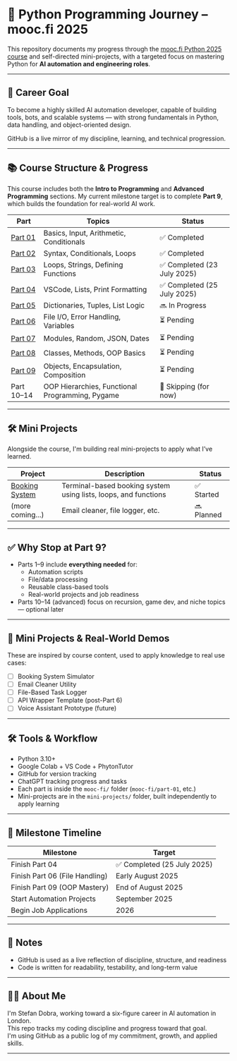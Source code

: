 # 🧠 Python Programming Journey – mooc.fi 2025

This repository documents my progress through the [mooc.fi Python 2025 course](https://programming-22.mooc.fi/) and self-directed mini-projects, with a targeted focus on mastering Python for **AI automation and engineering roles**.

---

## 🎯 Career Goal

To become a highly skilled AI automation developer, capable of building tools, bots, and scalable systems — with strong fundamentals in Python, data handling, and object-oriented design.

GitHub is a live mirror of my discipline, learning, and technical progression.

---

## 📚 Course Structure & Progress

This course includes both the **Intro to Programming** and **Advanced Programming** sections. My current milestone target is to complete **Part 9**, which builds the foundation for real-world AI work.

| Part | Topics | Status |
|------|--------|--------|
| [Part 01](./mooc-fi//part-01) | Basics, Input, Arithmetic, Conditionals | ✅ Completed |
| [Part 02](./mooc-fi//part-02) | Syntax, Conditionals, Loops | ✅ Completed |
| [Part 03](./mooc-fi//part-03) | Loops, Strings, Defining Functions | ✅ Completed (23 July 2025) |
| [Part 04](./mooc-fi//part-04) | VSCode, Lists, Print Formatting | ✅ Completed (25 July 2025) |
| [Part 05](./mooc-fi//part-05) | Dictionaries, Tuples, List Logic | 🔜 In Progress |
| [Part 06](./mooc-fi//part-06) | File I/O, Error Handling, Variables | ⏳ Pending |
| [Part 07](./mooc-fi//part-07) | Modules, Random, JSON, Dates | ⏳ Pending |
| [Part 08](./mooc-fi//part-08) | Classes, Methods, OOP Basics | ⏳ Pending |
| [Part 09](./mooc-fi//part-09) | Objects, Encapsulation, Composition | ⏳ Pending |
| Part 10–14 | OOP Hierarchies, Functional Programming, Pygame | 🚫 Skipping (for now) |

---

## 🛠️ Mini Projects

Alongside the course, I'm building real mini-projects to apply what I’ve learned.

| Project | Description | Status |
|---------|-------------|--------|
| [Booking System](./mini-projects/booking-system) | Terminal-based booking system using lists, loops, and functions | ✅ Started |
| (more coming...) | Email cleaner, file logger, etc. | 🔜 Planned |

---

## ✅ Why Stop at Part 9?

- Parts 1–9 include **everything needed** for:
  - Automation scripts
  - File/data processing
  - Reusable class-based tools
  - Real-world projects and job readiness
- Parts 10–14 (advanced) focus on recursion, game dev, and niche topics — optional later

---

## 🧪 Mini Projects & Real-World Demos

These are inspired by course content, used to apply knowledge to real use cases:

- [ ] Booking System Simulator
- [ ] Email Cleaner Utility
- [ ] File-Based Task Logger
- [ ] API Wrapper Template (post-Part 6)
- [ ] Voice Assistant Prototype (future)

---

## 🛠️ Tools & Workflow

- Python 3.10+  
- Google Colab + VS Code + PhytonTutor
- GitHub for version tracking  
- ChatGPT tracking progress and tasks
- Each part is inside the `mooc-fi/` folder (`mooc-fi/part-01`, etc.)
- Mini-projects are in the `mini-projects/` folder, built independently to apply learning

---

## 🧭 Milestone Timeline

| Milestone | Target |
|-----------|--------|
| Finish Part 04 | ✅ Completed (25 July 2025) |
| Finish Part 06 (File Handling) | Early August 2025 |
| Finish Part 09 (OOP Mastery) | End of August 2025 |
| Start Automation Projects | September 2025 |
| Begin Job Applications | 2026 |

---

## 📌 Notes


- GitHub is used as a live reflection of discipline, structure, and readiness
- Code is written for readability, testability, and long-term value

---

## 🧑‍💻 About Me

I'm Stefan Dobra, working toward a six-figure career in AI automation in London.  
This repo tracks my coding discipline and progress toward that goal.  
I'm using GitHub as a public log of my commitment, growth, and applied skills.

---